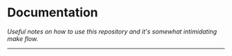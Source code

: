 
# Documentation

*Useful notes on how to use this repository and it's somewhat
intimidating make flow.*

---

